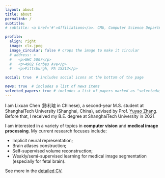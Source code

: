 ```yaml
---
layout: about
title: about
permalink: /
subtitle:
# subtitle: <a href='#'>Affiliations</a>. CMU, Computer Science Department, Pittsburgh.

profile:
  align: right
  image: clx.jpeg
  image_circular: false # crops the image to make it circular
  # address: >
  #   <p>GHC 5007</p>
  #   <p>4902 Forbes Ave</p>
  #   <p>Pittsburgh, PA 15213</p>

social: true  # includes social icons at the bottom of the page

news: true  # includes a list of news items
selected_papers: true # includes a list of papers marked as "selected={true}"
---
```


I am Lixuan Chen (陈利瑄 in Chinese), a second-year M.S. student at ShanghaiTech University (Shanghai, China), advised by Prof. [Yuyao Zhang](https://sist.shanghaitech.edu.cn/2020/0707/c7499a53859/page.htm). Before that, I received my B.E. degree at ShanghaiTech University in 2021.

I am interested in a variety of topics in <strong>computer vision</strong> and <strong>medical image processing</strong>. My current research focuses include: <br>
* Implicit neural representation; <br>
* Brain atlases construction; <br>
* Self-supervised volume reconstruction; <br>
* Weakly/semi-supervised learning for medical image segmentation (especially for fetal brain).

See more in the [detailed CV](https://maopaom.github.io/assets/pdf/clx.pdf).